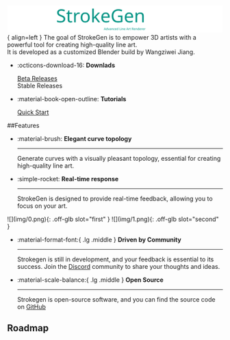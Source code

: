 ![Image title](img/StrokeGen.svg){ align=left }
The goal of StrokeGen is to empower 3D artists with a powerful tool for creating high-quality line art. 
</br>It is developed as a customized Blender build by Wangziwei Jiang.

<div class="grid cards" markdown size="50%">

-   :octicons-download-16: __Downlads__

    [Beta Releases](https://github.com/JiangWZW/strokegen-releases/releases)
    </br>Stable Releases

-   :material-book-open-outline: __Tutorials__

    [Quick Start](./Quick%20Start.md)
</div>

##Features

<div class="grid cards" style="margin-bottom: 0;" markdown>

-   :material-brush: __Elegant curve topology__
    
    ---
    Generate curves with a visually pleasant topology, essential for creating high-quality line art.

-   :simple-rocket: __Real-time response__

    ---
    StrokeGen is designed to provide real-time feedback, allowing you to focus on your art.
</div>


<script
  defer
  src="https://cdn.jsdelivr.net/npm/img-comparison-slider@8/dist/index.js"
></script>
<link
  rel="stylesheet"
  href="https://cdn.jsdelivr.net/npm/img-comparison-slider@8/dist/styles.css"
/>
<img-comparison-slider markdown=1>
![](img/0.png){: .off-glb slot="first" }
![](img/1.png){: .off-glb slot="second" }
</img-comparison-slider>



<div class="grid cards" markdown>

-   :material-format-font:{ .lg .middle } __Driven by Community__

    ---
    Strokegen is still in development, and your feedback is essential to its success.
    Join the [Discord](https://discord.gg/9Q45afM2Es) community to share your thoughts and ideas.

-   :material-scale-balance:{ .lg .middle } __Open Source__

    ---
    Strokegen is open-source software, and you can find the source code on [GitHub](https://projects.blender.org/WangZiWei-Jiang/fork-npr-strokegen.git)

</div>





## Roadmap


